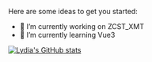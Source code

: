 
Here are some ideas to get you started:

- 🔭 I’m currently working on ZCST_XMT
- 🌱 I’m currently learning Vue3

[![Lydia's GitHub stats](https://github-readme-stats.vercel.app/api?username=740297616)](https://github.com/anuraghazra/github-readme-stats)
